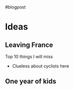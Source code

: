 #blogpost 

# Ideas

## Leaving France
Top 10 things I will miss
- Clueless about cyclists here


## One year of kids